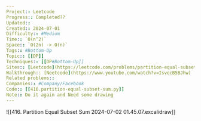 ```yaml
---
Project:: Leetcode
Progress:: Completed??
Updated:: 
Created:: 2024-07-01
Difficulty:: #Medium 
Time:: `O(n^2)`
Space:: `O(2n) -> O(n)`
Tags:: #Bottom-Up 
Topic:: [[DP]]
Techniques:: [[DP#Bottom-Up]]
Sites:: [Leetcode](https://leetcode.com/problems/partition-equal-subset-sum/description/)
Walkthrough:: [Neetcode](https://www.youtube.com/watch?v=IsvocB5BJhw)
Related problems:: 
Companies:: #Company/Facebook
Code:: [[416.partition-equal-subset-sum.py]]
Note:: Do it again and Need some drawing
---
```


![[416. Partition Equal Subset Sum 2024-07-02 01.45.07.excalidraw]]